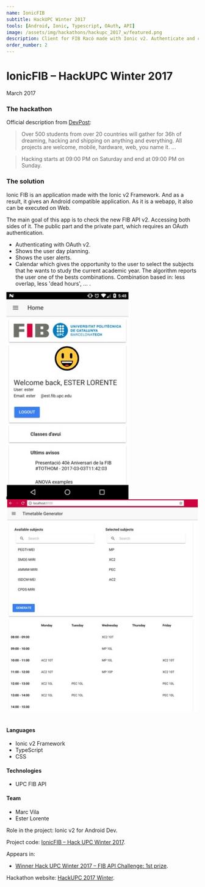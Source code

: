 ```yaml
---
name: IonicFIB
subtitle: HackUPC Winter 2017
tools: [Android, Ionic, Typescript, OAuth, API]
image: /assets/img/hackathons/hackupc_2017_w/featured.png
description: Client for FIB Racó made with Ionic v2. Authenticate and check user planning and alerts.
order_number: 2
---
```


# IonicFIB – HackUPC Winter 2017

March 2017

### The hackathon

Official description from [DevPost](https://hackupc2017w.devpost.com/):

> Over 500 students from over 20 countries will gather for 36h of dreaming, hacking and shipping on
> anything and everything. All projects are welcome, mobile, hardware, web, you name it. ...

> Hacking starts at 09:00 PM on Saturday and end at 09:00 PM on Sunday.

### The solution

Ionic FIB is an application made with the Ionic v2 Framework. And as a result, it gives an Android
compatible application. As it is a webapp, it also can be executed on Web.

The main goal of this app is to check the new FIB API v2. Accessing both sides of it. The public
part and the private part, which requires an OAuth authentication.

- Authenticating with OAuth v2.
- Shows the user day planning.
- Shows the user alerts.
- Calendar which gives the opportunity to the user to select the subjects that he wants to study
  the current academic year. The algorithm reports the user one of the bests combinations. Combination
  based in: less overlap, less 'dead hours', ... .

<div style="text-align: center;">
<img style="margin: 0 !important; float: left" src="/assets/img/hackathons/hackupc_2017_w/screen1.jpg" width="320"/>
<img style="margin: 0 !important; display: inline" src="/assets/img/hackathons/hackupc_2017_w/screen2.jpg" width="500"/>
</div>
<br>

#### Languages

- Ionic v2 Framework
- TypeScript
- CSS

#### Technologies

- UPC FIB API

#### Team

- Marc Vila
- Ester Lorente

Role in the project: Ionic v2 for Android Dev.

Project code: [IonicFIB – Hack UPC Winter 2017](https://github.com/LaQuay/IonicFIB).

Appears in:

- [Winner Hack UPC Winter 2017 – FIB API Challenge: 1st prize](https://devpost.com/software/ionicfib-kv0xbj).

Hackathon website: [HackUPC 2017 Winter](https://w2017.hackupc.com/).
